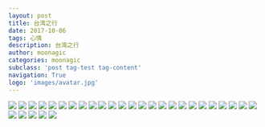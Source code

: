 ```yaml
---
layout: post
title: 台湾之行
date: 2017-10-06
tags: 心情
description: 台湾之行
author: moonagic
categories: moonagic
subclass: 'post tag-test tag-content'
navigation: True
logo: 'images/avatar.jpg'
---
```


![](https://cdn.agic.io/images/2017/10/IMG_0141-copy.jpg)
![](https://cdn.agic.io/images/2017/10/IMG_0097-copy.jpg)
![](https://cdn.agic.io/images/2017/10/IMG_0098-copy.jpg)
![](https://cdn.agic.io/images/2017/10/IMG_0099-copy.jpg)
![](https://cdn.agic.io/images/2017/10/IMG_0100-copy.jpg)
![](https://cdn.agic.io/images/2017/10/IMG_0117-copy.jpg)
![](https://cdn.agic.io/images/2017/10/IMG_0118-copy.jpg)
![](https://cdn.agic.io/images/2017/10/IMG_0143-copy.jpg)
![](https://cdn.agic.io/images/2017/10/IMG_0146-copy.jpg)
![](https://cdn.agic.io/images/2017/10/IMG_0148-copy.jpg)
![](https://cdn.agic.io/images/2017/10/IMG_0153-copy.jpg)
![](https://cdn.agic.io/images/2017/10/IMG_0154-copy.jpg)
![](https://cdn.agic.io/images/2017/10/IMG_0160-copy.jpg)
![](https://cdn.agic.io/images/2017/10/IMG_0161-copy.jpg)
![](https://cdn.agic.io/images/2017/10/IMG_0162-copy.jpg)
![](https://cdn.agic.io/images/2017/10/IMG_0164-copy.jpg)
![](https://cdn.agic.io/images/2017/10/IMG_0170-copy.jpg)
![](https://cdn.agic.io/images/2017/10/IMG_0172-copy.jpg)
![](https://cdn.agic.io/images/2017/10/IMG_0173-copy.jpg)
![](https://cdn.agic.io/images/2017/10/IMG_0175-copy.jpg)
![](https://cdn.agic.io/images/2017/10/IMG_0176-copy.jpg)
![](https://cdn.agic.io/images/2017/10/IMG_0181-copy.jpg)
![](https://cdn.agic.io/images/2017/10/IMG_0187-copy.jpg)
![](https://cdn.agic.io/images/2017/10/IMG_0189-copy.jpg)
![](https://cdn.agic.io/images/2017/10/IMG_0190-copy.jpg)
![](https://cdn.agic.io/images/2017/10/IMG_0192-copy.jpg)
![](https://cdn.agic.io/images/2017/10/IMG_0195-copy.jpg)
![](https://cdn.agic.io/images/2017/10/IMG_0220-copy.jpg)
![](https://cdn.agic.io/images/2017/10/IMG_0221-copy.jpg)
![](https://cdn.agic.io/images/2017/10/IMG_0224-copy.jpg)